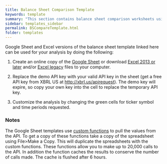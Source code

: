 ```yaml
---
title: Balance Sheet Comparison Template
keywords: template
summary: "This section contains balance sheet comparison worksheets using XBRL data."
sidebar: templates_sidebar
permalink: BSCompareTemplate.html
folder: templates
---
```


Google Sheet and Excel versions of the balance sheet template linked here can be used for your analysis by doing the following:

1. Create an online copy of the <a href="https://docs.google.com/spreadsheets/d/1NT6dPSJAu8GJX8pq-MlZ17ORixNW7nkW0pdIMq90nH4/edit?usp=sharing" target="_blank">Google Sheet</a> or download [Excel 2013 or later](https://github.com/xbrlus/data_analysis_toolkit/blob/master/templates/BSCompare.xlsx?raw=true) and/or [Excel legacy](https://github.com/xbrlus/data_analysis_toolkit/blob/master/templates/BSCompare.xlsm?raw=true) files to your computer. 

2. Replace the demo API key with your valid API key in the sheet (get a free API key from XBRL US at http://xbrl.us/apirequest). The demo key will expire, so copy your own key into the cell to replace the temporary API key.

3. Customize the analysis by changing the green cells for ticker symbol and time periods requested.

### Notes 
 The Google Sheet templates use [custom functions](gsheetFunctions) to pull the values from the API.  To get a copy of these functions take a copy of the spreadsheet using File>Make a Copy. This will duplicate the spreadsheets with  the custom functions.  These functions allow you to make up to 20,000 calls to the API.  In addition the function caches the results to conserve the number of calls made. The cache is flushed after 6 hours.
